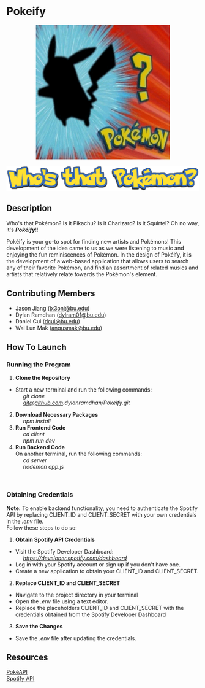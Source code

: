 # Pokeify


<p align="center">
  <img src="./README/pokemon.gif" alt="animated" width="350" height="350" />
</p>


<p align="center">
  <img src="./README/sign.png" />
</p>

## Description
Who's that Pokémon? Is it Pikachu? Is it Charizard? Is it Squirtel? Oh no way, it's _**Pokéify**_!!


Pokéify is your go-to spot for finding new artists and Pokémons! This development of the idea came to us as we were listening to music and enjoying the fun reminiscences of Pokémon. In the design of Pokéify, it is the development of a web-based application that allows users to search any of their favorite Pokémon, and find an assortment of related musics and artists that relatively relate towards the Pokémon's element.


## Contributing Members
- Jason Jiang (jx3onj@bu.edu)
- Dylan Ramdhan (dylram01@bu.edu)
- Daniel Cui (dcui@bu.edu)
- Wai Lun Mak (angusmak@bu.edu)

## How To Launch
### Running the Program
1. **Clone the Repository**
  * Start a new terminal and run the following commands:\
      &nbsp;&nbsp;&nbsp;&nbsp; *git clone*\
      &nbsp;&nbsp;&nbsp;&nbsp; *git@github.com:dylanramdhan/Pokeify.git*
2. **Download Necessary Packages**\
      &nbsp;&nbsp;&nbsp;&nbsp; *npm install*
3. **Run Frontend Code**\
    &nbsp;&nbsp;&nbsp;&nbsp; *cd client*\
    &nbsp;&nbsp;&nbsp;&nbsp; *npm run dev*
4. **Run Backend Code**\
    On another terminal, run the following commands:\
      &nbsp;&nbsp;&nbsp;&nbsp; *cd server*\
      &nbsp;&nbsp;&nbsp;&nbsp; *nodemon app.js*
<br> 

### Obtaining Credentials
**Note:** To enable backend functionality, you need to authenticate the Spotify API by replacing CLIENT_ID and CLIENT_SECRET with your own credentials in the *.env* file.\
Follow these steps to do so:

1. **Obtain Spotify API Credentials**
  * Visit the Spotify Developer Dashboard:\
   &nbsp;&nbsp;&nbsp;&nbsp; *https://developer.spotify.com/dashboard*
  * Log in with your Spotify account or sign up if you don't have one.
  * Create a new application to obtain your CLIENT_ID and CLIENT_SECRET.
2. **Replace CLIENT_ID and CLIENT_SECRET**
  * Navigate to the project directory in your terminal
  * Open the *.env* file using a text editor.
  * Replace the placeholders CLIENT_ID and CLIENT_SECRET with the credentials obtained from the Spotify Developer Dashboard
        
3. **Save the Changes**
  * Save the *.env* file after updating the credentials.

## Resources
[PokéAPI](https://pokeapi.co/) <br>
[Spotify API](https://developer.spotify.com/documentation/web-api) <br>
